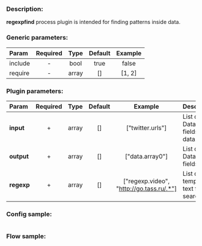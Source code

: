 ### Description:

**regexpfind** process plugin is intended for finding patterns inside data.


### Generic parameters:

| Param   | Required | Type  | Default | Example |
|:--------|:--------:|:-----:|:-------:|:-------:|
| include |    -     | bool  |  true   |  false  |
| require |    -     | array |   []    | [1, 2]  |


### Plugin parameters:

| Param      | Required | Type  | Default |                 Example                  | Description                                      |
|:-----------|:--------:|:-----:|:-------:|:----------------------------------------:|:-------------------------------------------------|
| **input**  |    +     | array |   []    |             ["twitter.urls"]             | List of DataItem fields with data.               |
| **output** |    +     | array |   []    |             ["data.array0"]              | List of target DataItem fields.                  |
| **regexp** |    +     | array |   []    | ["regexp.video", "http://go.tass.ru/.*"] | List of config templates/raw text for searching. |

### Config sample:

```toml

```

### Flow sample:

```yaml
```